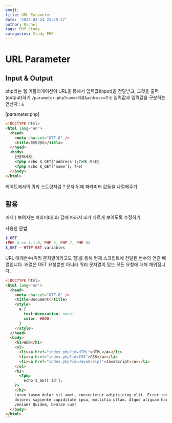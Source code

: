 ```yaml
---
emoji:
title: URL Parameter
date: '2022-02-24 23:29:37'
author: Rachel
tags: PHP Study
categories: Study PHP
---
```


# URL Parameter

## Input & Output

php라는 웹 어플리케이션이 URL을 통해서 입력값(input)을 전달받고, 그것을 출력(output)하기
`/parameter.php?name=이름&address=주소`
입력값과 입력값을 구분하는 연산자 : `&`

[parameter.php]

```html
<!DOCTYPE html>
<html lang="en">
  <head>
    <meta charset="UTF-8" />
    <title>파라미터</title>
  </head>
  <body>
    안녕하세오,
    <?php echo $_GET['address'];?>에 사시는
    <?php echo $_GET['name']; ?>님
  </body>
</html>
```

리액트에서의 쿼리 스트링처럼 ? 문자 뒤에 파라미터 값들을 나열해주기

## 활용

예제 ) 보여지는 파라미터(id) 값에 따라서 ui가 다르게 보이도록 수정하기

사용한 문법

```php
$_GET
(PHP 4 >= 4.1.0, PHP 5, PHP 7, PHP 8)
$_GET — HTTP GET variables
```

URL 매개변수(쿼리 문자열이라고도 함)를 통해 현재 스크립트에 전달된 변수의 연관 배열입니다.
배열은 GET 요청뿐만 아니라 쿼리 문자열이 있는 모든 요청에 ​​대해 채워집니다.

````html
<!DOCTYPE html>
<html lang="en">
  <head>
    <meta charset="UTF-8" />
    <title>Document</title>
    <style>
      a {
        text-decoration: none;
        color: #000;
      }
    </style>
  </head>
  <body>
    <h1>WEB</h1>
    <ol>
      <li><a href="index.php?id=HTML">HTML</a></li>
      <li><a href="index.php?id=CSS">CSS</a></li>
      <li><a href="index.php?id=JavaScript">JavaScript</a></li>
    </ol>
    <h2>
      <?php
        echo $_GET['id'];
    ?>
    </h2>
    Lorem ipsum dolor sit amet, consectetur adipisicing elit. Error totam beatae natus delectus
    dolores sapiente cupiditate ipsa, mollitia ullam. Atque aliquam harum vel repellendus est rerum
    veniam? Quidem, beatae cum!
  </body>
</html>
​```
````
